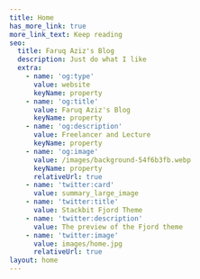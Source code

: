 ```yaml
---
title: Home
has_more_link: true
more_link_text: Keep reading
seo:
  title: Faruq Aziz's Blog
  description: Just do what I like
  extra:
    - name: 'og:type'
      value: website
      keyName: property
    - name: 'og:title'
      value: Faruq Aziz's Blog
      keyName: property
    - name: 'og:description'
      value: Freelancer and Lecture
      keyName: property
    - name: 'og:image'
      value: /images/background-54f6b3fb.webp
      keyName: property
      relativeUrl: true
    - name: 'twitter:card'
      value: summary_large_image
    - name: 'twitter:title'
      value: Stackbit Fjord Theme
    - name: 'twitter:description'
      value: The preview of the Fjord theme
    - name: 'twitter:image'
      value: images/home.jpg
      relativeUrl: true
layout: home
---
```


